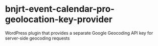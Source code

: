 # bnjrt-event-calendar-pro-geolocation-key-provider
WordPress plugin that provides a separate Google Geocoding API key for server-side geocoding requests
